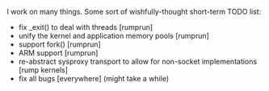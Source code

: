 I work on many things.  Some sort of wishfully-thought short-term TODO list:

* fix _exit() to deal with threads [rumprun]
* unify the kernel and application memory pools [rumprun]
* support fork() [rumprun]
* ARM support [rumprun]
* re-abstract sysproxy transport to allow for non-socket implementations [rump kernels]
* fix all bugs [everywhere] (might take a while)
